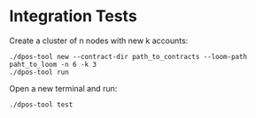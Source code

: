 # Integration Tests

Create a cluster of n nodes with new k accounts:
```
./dpos-tool new --contract-dir path_to_contracts --loom-path paht_to_loom -n 6 -k 3
./dpos-tool run
```


Open a new terminal and run:
```
./dpos-tool test
```

